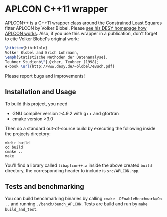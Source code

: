 # APLCON C++11 wrapper

APLCON++ is a C++11 wrapper class around the Constrained Least Squares
fitter APLCON by Volker Blobel. Please <a href="http://www.desy.de/~blobel/wwwcondl.html">see
his DESY homepage how APLCON works</a>. Also, if you use this wrapper
in a publication, don't forget to cite Volker Blobel's original work:

```latex
\bibitem{bib:blolo}
Volker Blobel and Erich Lohrmann,
\emph{Statistische Methoden der Datenanalyse},
Teubner Studienb\"{u}cher, Teubner (1998);
e-book \url{http://www.desy.de/~blobel/eBuch.pdf}
```

Please report bugs and improvements!

## Installation and Usage

To build this project, you need
  * GNU compiler version >4.9.2 with g++ and gfortran
  * cmake version >3.0

Then do a standard out-of-source build by executing the following
inside the projects directory:

    mkdir build
    cd build
    cmake ..
    make

You'll find a library called `libaplcon++.a` inside the above created
`build` directory, the corresponding header to include is
`src/APLCON.hpp`.

## Tests and benchmarking

You can build benchmarking binaries by calling `cmake
-DEnableBenchmark=On ..` and running `./bench/bench_APLCON`. Tests are
build and run by `make build_and_test`.
